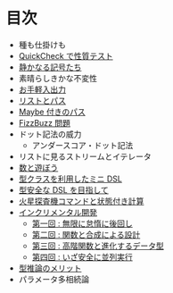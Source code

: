 # 目次

* 種も仕掛けも
* [QuickCheck で性質テスト](docs/02-a-simple-quickcheck-property.md)
* [静かなる記号たち](docs/03-silent-notation.md)
* 素晴らしきかな不変性
* [お手軽入出力](docs/05-easy-io.md)
* [リストとパス](docs/06-list-and-path.md)
* [Maybe 付きのパス](docs/07-the-maybe-path.md)
* [FizzBuzz 問題](docs/08-fizz-buzz.md)
* ドット記法の威力
    + アンダースコア・ドット記法
* リストに見るストリームとイテレータ
* [数と遊ぼう](docs/11-fun-with-numbers.md)
* [型クラスを利用したミニ DSL](docs/12-a-mini-dsl-with-type-classes.md)
* [型安全な DSL を目指して](docs/13-enhancing-the-dsl-for-type-safety.md)
* [火星探査機コマンドと状態付き計算](docs/14-stateful-commands-for-the-mars-rover.md)
* [インクリメンタル開発](docs/15-incremental-development.md)
    + [第一回 : 無限に怠惰に後回し](docs/15-1-be-infinitely-lazy-and-defer-all-work.md)
    + [第二回 : 関数と合成による設計](docs/15-2-designing-with-functions-and-composition.md)
    + [第三回 : 高階関数と進化するデータ型](docs/15-3-higher-order-functions-and-data-type-evolution.md)
    + [第四回 : いざ安全に並列実行](docs/15-4-going-safely-parallel.md)
* [型推論のメリット](docs/16-the-merits-of-type-inference.md)
* パラメータ多相続論
